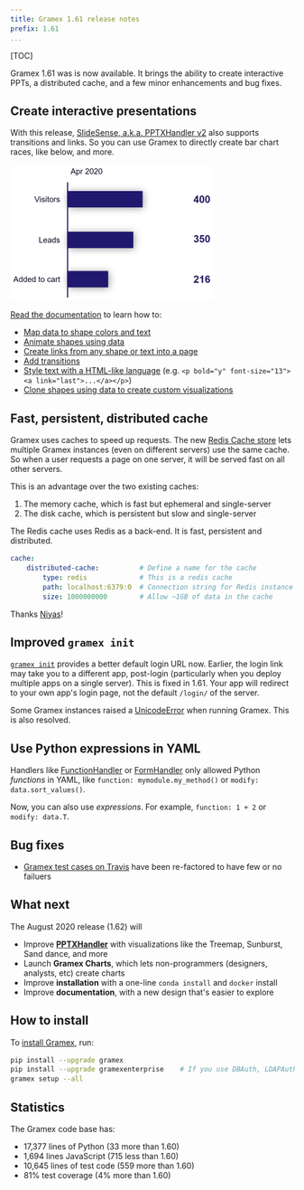 ```yaml
---
title: Gramex 1.61 release notes
prefix: 1.61
...
```


[TOC]

Gramex 1.61 was is now available. It brings the ability to create interactive PPTs, a distributed
cache, and a few minor enhancements and bug fixes.

## Create interactive presentations

With this release, [SlideSense, a.k.a. PPTXHandler v2](../../pptxhandler/) also supports
transitions and links. So you can use Gramex to directly create bar chart races, like below, and
more.

![PPTXHandler bar chart race: animated GIF](../../pptxhandler/copy-slide/output.gif)

[Read the documentation](../../pptxhandler/) to learn how to:

- [Map data to shape colors and text](../../pptxhandler/entrepreneurship/)
- [Animate shapes using data](../../pptxhandler/death/)
- [Create links from any shape or text into a page](../..//pptxhandler/link/)
- [Add transitions](../../pptxhandler/transition/)
- [Style text with a HTML-like language](../../pptxhandler/text-format/) (e.g. `<p bold="y" font-size="13"><a link="last">...</a></p>`)
- [Clone shapes using data to create custom visualizations](../../pptxhandler/clone-shape/)

## Fast, persistent, distributed cache

Gramex uses caches to speed up requests. The new [Redis Cache store](../../cache/#cache-stores)
lets multiple Gramex instances (even on different servers) use the same cache. So when a user
requests a page on one server, it will be served fast on all other servers.

This is an advantage over the two existing caches:

1. The memory cache, which is fast but ephemeral and single-server
2. The disk cache, which is persistent but slow and single-server

The Redis cache uses Redis as a back-end. It is fast, persistent and distributed.

```yaml
cache:
    distributed-cache:          # Define a name for the cache
        type: redis             # This is a redis cache
        path: localhost:6379:0  # Connection string for Redis instance
        size: 1000000000        # Allow ~1GB of data in the cache
```

Thanks [Niyas](@https://github.com/mniyas)!

## Improved `gramex init`

[`gramex init`](../../init/) provides a better default login URL now. Earlier, the login link may
take you to a different app, post-login (particularly when you deploy multiple apps on a single
server). This is fixed in 1.61. Your app will redirect to your own app's login page, not the
default `/login/` of the server.


Some Gramex instances raised a [UnicodeError](https://github.com/gramener/gramex/issues/142) when
running Gramex. This is also resolved.

## Use Python expressions in YAML

Handlers like [FunctionHandler](../../functionhandler/) or [FormHandler](../../formhandler/) only allowed Python *functions* in YAML, like `function: mymodule.my_method()` or `modify: data.sort_values()`.

Now, you can also use *expressions*. For example, `function: 1 + 2` or `modify: data.T`.

## Bug fixes

- [Gramex test cases on Travis](https://travis-ci.com/github/gramener/gramex/builds) have been
  re-factored to have few or no failuers

## What next

The August 2020 release (1.62) will

- Improve [**PPTXHandler**](../../pptxhandler/) with visualizations like the Treemap, Sunburst, Sand dance, and more
- Launch **Gramex Charts**, which lets non-programmers (designers, analysts, etc) create charts
- Improve **installation** with a one-line `conda install` and `docker` install
- Improve **documentation**, with a new design that's easier to explore

## How to install

To [install Gramex](../../install/), run:

```bash
pip install --upgrade gramex
pip install --upgrade gramexenterprise    # If you use DBAuth, LDAPAuth, etc.
gramex setup --all
```

## Statistics

The Gramex code base has:

- 17,377 lines of Python (33 more than 1.60)
- 1,694 lines JavaScript (715 less than 1.60)
- 10,645 lines of test code (559 more than 1.60)
- 81% test coverage (4% more than 1.60)
